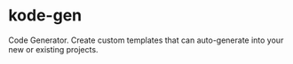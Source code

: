 # kode-gen

Code Generator. Create custom templates that can auto-generate into your new or existing projects.
